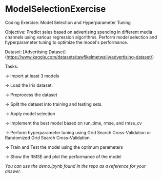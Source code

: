 # ModelSelectionExercise

Coding Exercise: Model Selection and Hyperparameter Tuning

Objective: Predict sales based on advertising spending in different media channels using various regression algorithms. Perform model selection and hyperparameter tuning to optimize the model's performance.

Dataset: [Advertising Dataset] (https://www.kaggle.com/datasets/tawfikelmetwally/advertising-dataset/)


Tasks:

→ Import at least 3 models

→ Load the Iris dataset.

→ Preprocess the dataset

→ Split the dataset into training and testing sets.

→ Apply model selection

→ Implement the best model based on run_time, rmse, and rmse_cv

→ Perform hyperparameter tuning using Grid Search Cross-Validation or Randomized Grid Search Cross-Validation.

→ Train and Test the model using the optimum parameters

→ Show the RMSE and plot the performance of the model

*You can use the demo.ipynb found in the repo as a reference for your answer.*
